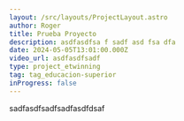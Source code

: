 ```yaml
---
layout: /src/layouts/ProjectLayout.astro
author: Roger
title: Prueba Proyecto
description: asdfasdfsa f sadf asd fsa dfa
date: 2024-05-05T13:01:00.000Z
video_url: asdfasdfsadf
type: project_etwinning
tag: tag_educacion-superior
inProgress: false
---
```


sadfasdfsadfsadfasdfdsaf
